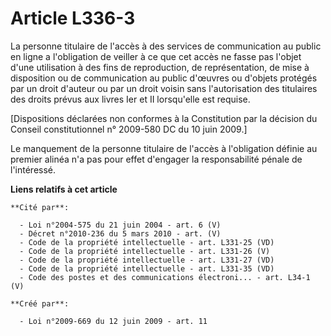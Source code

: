 # Article L336-3

La personne titulaire de l'accès à des services de communication au public en ligne a l'obligation de veiller à ce que cet
accès ne fasse pas l'objet d'une utilisation à des fins de reproduction, de représentation, de mise à disposition ou de
communication au public d'œuvres ou d'objets protégés par un droit d'auteur ou par un droit voisin sans l'autorisation des
titulaires des droits prévus aux livres Ier et II lorsqu'elle est requise. 

[Dispositions déclarées non conformes à la Constitution par la décision du Conseil constitutionnel n° 2009-580 DC du 10 juin
2009.] 

Le manquement de la personne titulaire de l'accès à l'obligation définie au premier alinéa n'a pas pour effet d'engager la
responsabilité pénale de l'intéressé.

**Liens relatifs à cet article**

	**Cité par**:

	  - Loi n°2004-575 du 21 juin 2004 - art. 6 (V)
	  - Décret n°2010-236 du 5 mars 2010 - art. (V)
	  - Code de la propriété intellectuelle - art. L331-25 (VD)
	  - Code de la propriété intellectuelle - art. L331-26 (V)
	  - Code de la propriété intellectuelle - art. L331-27 (VD)
	  - Code de la propriété intellectuelle - art. L331-35 (VD)
	  - Code des postes et des communications électroni... - art. L34-1 (V)

	**Créé par**:

	  - Loi n°2009-669 du 12 juin 2009 - art. 11
